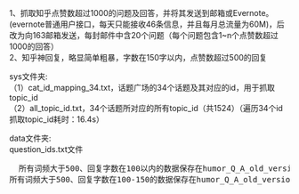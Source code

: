 1、抓取知乎点赞数超过1000的问题及回答，并将其发送到邮箱或Evernote。(evernote普通用户接口，每天只能接收46条信息，并且每月总流量为60M)，后改为向163邮箱发送，每封邮件中含20个问题（每个问题包含1~n个点赞数超过1000的回答）    
2、知乎神回复，略显简单粗暴，字数在150字以内，点赞数超过500的回复    

sys文件夹:    
（1）cat_id_mapping_34.txt，话题广场的34个话题及其对应的id，用于抓取topic_id    
（2）all_topic_id.txt，34个话题所对应的所有topic_id（共1524）（遍历34个id抓取topic_id耗时：16.4s）    

data文件夹:    
question_ids.txt文件    
<div><pre>	所有词频大于500、回复字数在100以内的数据保存在humor_Q_A_old_version1.txt文件中    
所有词频大于500、回复字数在100-150的数据保存在humor_Q_A_old_version2.txt文件中</pre></div>    

